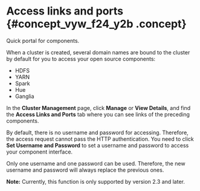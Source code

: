 # Access links and ports {#concept_vyw_f24_y2b .concept}

Quick portal for components.

When a cluster is created, several domain names are bound to the cluster by default for you to access your open source components:

-   HDFS
-   YARN
-   Spark
-   Hue
-   Ganglia

In the **Cluster Management** page, click **Manage** or **View Details**, and find the **Access Links and Ports** tab where you can see links of the preceding components.

By default, there is no username and password for accessing. Therefore, the access request cannot pass the HTTP authentication. You need to click **Set Username and Password** to set a username and password to access your component interface.

Only one username and one password can be used. Therefore, the new username and password will always replace the previous ones.

**Note:** Currently, this function is only supported by version 2.3 and later.

